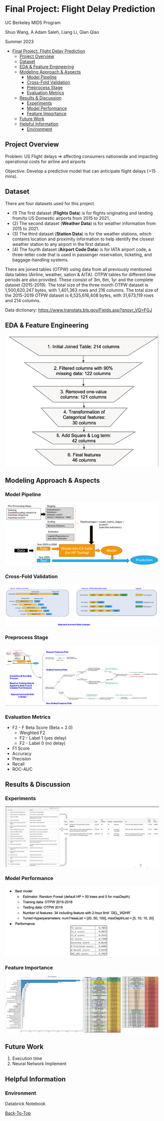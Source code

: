 # Final Project: Flight Delay Prediction

UC Berkeley MIDS Program 

Shuo Wang, A Adam Saleh, Liang Li, Qian Qiao

Summer 2023

- [Final Project: Flight Delay Prediction](#final-project-flight-delay-prediction)
  - [Project Overview](#project-overview)
  - [Dataset](#dataset)
  - [EDA & Feature Engineering](#EDA-Feature-Engineering)
  - [Modeling Approach & Aspects](#Modeling-Approach-Aspects)
    - [Model Pipeline](#model-pipeline)
    - [Cross-Fold Validation](#Cross-Fold-Validation)
    - [Preprocess Stage](#Preprocess-Stage)
    - [Evaluation Metrics](#Evaluation-Metrics)
  - [Results & Discussion](#Results-Discussion)
    - [Experiments](#Experiments)
    - [Model Performance](#Model-Performance)
    - [Feature Importance](#Feature-Importance)
  - [Future Work](#future-work)
  - [Helpful Information](#helpful-information)
    - [Environment](#environment)

## Project Overview

Problem: US Flight delays ⇒ affecting consumers nationwide and impacting operational costs for airline and airports

Objective: Develop a predictive model that can anticipate flight delays (>15 mins).

## Dataset
There are four datasets used for this project. 
- (1) The first dataset (**Flights Data**) is for flights originating and landing from/to US Domestic airports from 2015 to 2021. 
- (2) The second dataset (**Weather Data**) is for weather information from 2015 to 2021. 
- (3) The third dataset (**Station Data**) is for the weather stations, which contains location and proximity information to help identify the closest weather station to any airport in the first dataset. 
- (4) The fourth dataset (**Airport Code Data**) is for IATA airport code, a three-letter code that is used in passenger reservation, ticketing, and baggage-handling systems. 

There are joined tables (OTPW) using data from all previously mentioned data tables (Airline, weather, sation & AITA). OTPW tables for different time periods are also provided. These consist of 3m, 6m, 1yr and the complete dataset (2015-2019). The total size of the three month OTPW dataset is 1,500,620,247 bytes, with 1,401,363 rows and 216 columns. The total size of the 2015-2019 OTPW dataset is 6,525,616,408 bytes, with 31,673,119 rows and 214 columns.

Data dictionary: https://www.transtats.bts.gov/Fields.asp?gnoyr_VQ=FGJ
## EDA & Feature Engineering
![alt text](https://github.com/Shuo-Wang-UCBerkeley/2023-summer-assignment-W261-Flight-Delay-Prediction-Final_Project/blob/main/Images/EDA-Feature_Engineering.png)

## Modeling Approach & Aspects
### Model Pipeline
![alt text](https://github.com/Shuo-Wang-UCBerkeley/2023-summer-assignment-W261-Flight-Delay-Prediction-Final_Project/blob/main/Images/Model-Pipeline.png)

### Cross-Fold Validation
![alt text](https://github.com/Shuo-Wang-UCBerkeley/2023-summer-assignment-W261-Flight-Delay-Prediction-Final_Project/blob/main/Images/Cross-Fold-Validation.png)

### Preprocess Stage
![alt text](https://github.com/Shuo-Wang-UCBerkeley/2023-summer-assignment-W261-Flight-Delay-Prediction-Final_Project/blob/main/Images/Preprocess-Stage.png)

### Evaluation Metrics
- F2 - F Beta Score (Beta = 2.0)
    - Weighted F2
    - F2 - Label 1 (yes delay)
    - F2 - Label 0 (no  delay)
- F1 Score
- Accuracy
- Precision 
- Recall
- ROC-AUC

## Results & Discussion
### Experiments
![alt text](https://github.com/Shuo-Wang-UCBerkeley/2023-summer-assignment-W261-Flight-Delay-Prediction-Final_Project/blob/main/Images/Experiments.png)
### Model Performance
![alt text](https://github.com/Shuo-Wang-UCBerkeley/2023-summer-assignment-W261-Flight-Delay-Prediction-Final_Project/blob/main/Images/Model-Performance.png)
### Feature Importance
![alt text](https://github.com/Shuo-Wang-UCBerkeley/2023-summer-assignment-W261-Flight-Delay-Prediction-Final_Project/blob/main/Images/Feature-Importance.png)

## Future Work
1. Execution time  
2. Neural Network Implement

## Helpful Information
### Environment
Databrick Notebook

[Back-To-Top](#final-project-flight-delay-prediction)